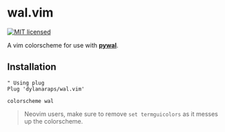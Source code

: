 # wal.vim

[![MIT licensed](https://img.shields.io/badge/license-MIT-blue.svg)](./LICENSE.md)

A vim colorscheme for use with **[pywal](https://github.com/dylanaraps/pywal)**.


## Installation

```vim
" Using plug
Plug 'dylanaraps/wal.vim'

colorscheme wal
```
> Neovim users, make sure to remove `set termguicolors` as it messes up the colorscheme.
